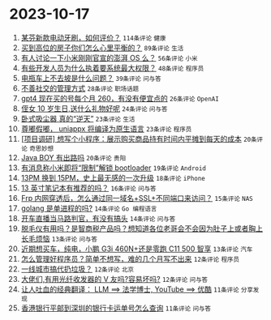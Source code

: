 # 2023-10-17

1. [某芬新款电动牙刷，如何评价？](https://www.v2ex.com/t/982624) `114条评论` `健康`
1. [买到高位的房子你们怎么心里平衡的？](https://www.v2ex.com/t/982705) `89条评论` `生活`
1. [有人讨论一下小米刚刚官宣的澎湃 OS 么？](https://www.v2ex.com/t/982673) `56条评论` `小米`
1. [有些开发人员为什么执着要系统最大权限？](https://www.v2ex.com/t/982696) `48条评论` `程序员`
1. [电瓶车上不去坡是什么问题？](https://www.v2ex.com/t/982656) `39条评论` `问与答`
1. [不善社交的管理方式](https://www.v2ex.com/t/982727) `28条评论` `职场话题`
1. [gpt4 现在买的号每个月 260，有没有便宜点的](https://www.v2ex.com/t/982658) `26条评论` `OpenAI`
1. [侄女 10 岁生日,送什么礼物好呢](https://www.v2ex.com/t/982633) `24条评论` `问与答`
1. [卧式吸尘器 真的“逆天”](https://www.v2ex.com/t/982683) `23条评论` `生活`
1. [尊嘟假嘟， uniappx 将编译为原生语言](https://www.v2ex.com/t/982640) `23条评论` `程序员`
1. [[项目调研] 想写个小程序：展示购买商品持有时间内平摊到每天的成本](https://www.v2ex.com/t/982666) `20条评论` `奇思妙想`
1. [Java BOY 有出路吗](https://www.v2ex.com/t/982636) `20条评论` `贵阳`
1. [有消息称小米即将“限制”解锁 bootloader](https://www.v2ex.com/t/982663) `19条评论` `Android`
1. [13PM 换到 15PM，史上最无感的一次升级](https://www.v2ex.com/t/982719) `18条评论` `iPhone`
1. [13 英寸笔记本有推荐的吗？](https://www.v2ex.com/t/982625) `16条评论` `问与答`
1. [Frp 内网穿透后，怎么通过同一域名+SSL+不同端口来访问？](https://www.v2ex.com/t/982693) `15条评论` `NAS`
1. [golang 是单进程的吗?](https://www.v2ex.com/t/982738) `14条评论` `Go 编程语言`
1. [开车直播当马路判官，有没有搞头](https://www.v2ex.com/t/982708) `14条评论` `问与答`
1. [脱毛仪有用吗？是智商税产品吗？想知道各位老哥会不会因为肚子上或者胸上长毛烦恼](https://www.v2ex.com/t/982695) `13条评论` `问与答`
1. [近期想买车，纯电，小鹏 G3i 460N+还是零跑 C11 500 智享](https://www.v2ex.com/t/982670) `13条评论` `汽车`
1. [怎么管理好程序员？简单不想写，难的几个月写不出来](https://www.v2ex.com/t/982687) `12条评论` `程序员`
1. [一线城市搞代扔垃圾？](https://www.v2ex.com/t/982675) `12条评论` `北京`
1. [大佬们,有用光纤收发器的 V 友吗?容易坏吗?](https://www.v2ex.com/t/982628) `12条评论` `问与答`
1. [让人吐血的经典翻译： LLM ==> 法学博士, YouTube ==> 优酷](https://www.v2ex.com/t/982681) `11条评论` `分享发现`
1. [香港银行平邮到深圳的银行卡运单号怎么查询](https://www.v2ex.com/t/982641) `11条评论` `问与答`
